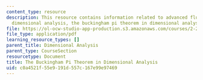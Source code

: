 ```yaml
---
content_type: resource
description: This resource contains information related to advanced fluid mechanics,
  dimensional analysis, the buckingham pi theorem in dimensional analysis.
file: https://ol-ocw-studio-app-production.s3.amazonaws.com/courses/2-25-advanced-fluid-mechanics-fall-2013/c0a4521f55e9191d557c167e99e97469_MIT2_25F13_The_Buckingham.pdf
file_type: application/pdf
learning_resource_types: []
parent_title: Dimensional Analysis
parent_type: CourseSection
resourcetype: Document
title: The Buckingham Pi Theorem in Dimensional Analysis
uid: c0a4521f-55e9-191d-557c-167e99e97469
---
```

